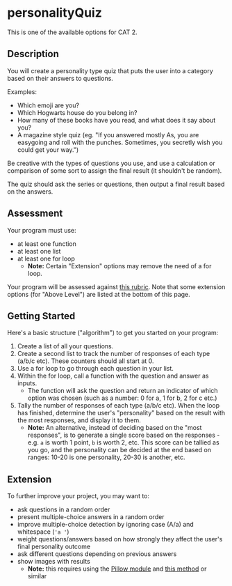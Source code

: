 # personalityQuiz

This is one of the available options for CAT 2.

## Description

You will create a personality type quiz that puts the user into a category based on their answers to questions.

Examples:
- Which emoji are you?
- Which Hogwarts house do you belong in?
- How many of these books have you read, and what does it say about you?
- A magazine style quiz (eg. "If you answered mostly As, you are easygoing and roll with the punches. Sometimes, you secretly wish you could get your way.")

Be creative with the types of questions you use, and use a calculation or comparison of some sort to assign the final result (it shouldn't be random).

The quiz should ask the series or questions, then output a final result based on the answers.

## Assessment

Your program must use:

- at least one function
- at least one list
- at least one for loop
    - **Note:** Certain "Extension" options may remove the need of a for loop.

Your program will be assessed against [this rubric](../codingRubric.pdf). Note that some extension options (for "Above Level") are listed at the bottom of this page.

## Getting Started

Here's a basic structure ("algorithm") to get you started on your program:

1. Create a list of all your questions.
2. Create a second list to track the number of responses of each type (a/b/c etc). These counters should all start at 0.
3. Use a for loop to go through each question in your list.
4. Within the for loop, call a function with the question and answer as inputs.
    - The function will ask the question and return an indicator of which option was chosen (such as a number: 0 for a, 1 for b, 2 for c etc.)
5. Tally the number of responses of each type (a/b/c etc). When the loop has finished, determine the user's "personality" based on the result with the most responses, and display it to them.
    - **Note:** An alternative, instead of deciding based on the "most responses", is to generate a single score based on the responses - e.g. `a` is worth 1 point, `b` is worth 2, etc. This score can be tallied as you go, and the personality can be decided at the end based on ranges: 10-20 is one personality, 20-30 is another, etc.

## Extension

To further improve your project, you may want to:

- ask questions in a random order
- present multiple-choice answers in a random order
- improve multiple-choice detection by ignoring case (A/a) and whitespace (`'a '`)
- weight questions/answers based on how strongly they affect the user's final personality outcome
- ask different questions depending on previous answers
- show images with results
    - **Note:** this requires using the [Pillow module](https://pillow.readthedocs.io/en/3.1.x/installation.html#basic-installation) and [this method](https://stackoverflow.com/a/5333261/4080966) or similar
